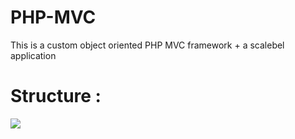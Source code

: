# PHP-MVC
This is a custom object oriented PHP MVC framework + a scalebel application 

# Structure : 


![](images/structure.PNG)
